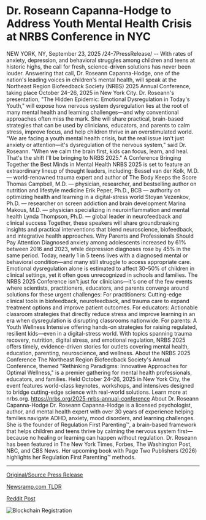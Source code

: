 # Dr. Roseann Capanna-Hodge to Address Youth Mental Health Crisis at NRBS Conference in NYC

NEW YORK, NY, September 23, 2025 /24-7PressRelease/ -- With rates of anxiety, depression, and behavioral struggles among children and teens at historic highs, the call for fresh, science-driven solutions has never been louder. Answering that call, Dr. Roseann Capanna-Hodge, one of the nation's leading voices in children's mental health, will speak at the Northeast Region Biofeedback Society (NRBS) 2025 Annual Conference, taking place October 24–26, 2025 in New York City.  Dr. Roseann's presentation, "The Hidden Epidemic: Emotional Dysregulation in Today's Youth," will expose how nervous system dysregulation lies at the root of many mental health and learning challenges—and why conventional approaches often miss the mark. She will share practical, brain-based strategies that can be used by clinicians, educators, and parents to calm stress, improve focus, and help children thrive in an overstimulated world.  "We are facing a youth mental health crisis, but the real issue isn't just anxiety or attention—it's dysregulation of the nervous system," said Dr. Roseann. "When we calm the brain first, kids can focus, learn, and heal. That's the shift I'll be bringing to NRBS 2025."  A Conference Bringing Together the Best Minds in Mental Health  NRBS 2025 is set to feature an extraordinary lineup of thought leaders, including:  Bessel van der Kolk, M.D. — world-renowned trauma expert and author of The Body Keeps the Score  Thomas Campbell, M.D. — physician, researcher, and bestselling author on nutrition and lifestyle medicine  Erik Peper, Ph.D., BCB — authority on optimizing health and learning in a digital-stress world  Stoyan Vezenkov, Ph.D. — researcher on screen addiction and brain development  Marina Makous, M.D. — physician specializing in neuroinflammation and mental health  Lynda Thompson, Ph.D. — global leader in neurofeedback and clinical success  Together, these speakers will share groundbreaking insights and practical interventions that blend neuroscience, biofeedback, and integrative health approaches.  Why Parents and Professionals Should Pay Attention Diagnosed anxiety among adolescents increased by 61% between 2016 and 2023, while depression diagnoses rose by 45% in the same period. Today, nearly 1 in 5 teens lives with a diagnosed mental or behavioral condition—and many still struggle to access appropriate care. Emotional dysregulation alone is estimated to affect 30–50% of children in clinical settings, yet it often goes unrecognized in schools and families.  The NRBS 2025 Conference isn't just for clinicians—it's one of the few events where scientists, practitioners, educators, and parents converge around solutions for these urgent challenges:  For practitioners: Cutting-edge clinical tools in biofeedback, neurofeedback, and trauma care to expand treatment options and improve patient outcomes.  For educators: Actionable classroom strategies that directly reduce stress and improve learning in an era when dysregulation is disrupting classrooms nationwide.  For parents: A Youth Wellness Intensive offering hands-on strategies for raising regulated, resilient kids—even in a digital-stress world.  With topics spanning trauma recovery, nutrition, digital stress, and emotional regulation, NRBS 2025 offers timely, evidence-driven stories for outlets covering mental health, education, parenting, neuroscience, and wellness.  About the NRBS 2025 Conference The Northeast Region Biofeedback Society's Annual Conference, themed "Rethinking Paradigms: Innovative Approaches for Optimal Wellness," is a premier gathering for mental health professionals, educators, and families. Held October 24–26, 2025 in New York City, the event features world-class keynotes, workshops, and intensives designed to bridge cutting-edge science with real-world solutions. Learn more at nrbs.org. https://nrbs.org/2025-nrbs-annual-conference  About Dr. Roseann Capanna-Hodge Dr. Roseann Capanna-Hodge is a licensed psychologist, author, and mental health expert with over 30 years of experience helping families navigate ADHD, anxiety, mood disorders, and learning challenges. She is the founder of Regulation First Parenting™, a brain-based framework that helps children and teens thrive by calming the nervous system first—because no healing or learning can happen without regulation.  Dr. Roseann has been featured in The New York Times, Forbes, The Washington Post, NBC, and CBS News. Her upcoming book with Page Two Publishers (2026) highlights her Regulation First Parenting™ methods. 

---

[Original/Source Press Release](https://www.24-7pressrelease.com/press-release/526986/dr-roseann-capanna-hodge-to-address-youth-mental-health-crisis-at-nrbs-conference-in-nyc)
                    

[Newsramp.com TLDR](https://newsramp.com/curated-news/leading-experts-confront-youth-mental-health-crisis-at-nrbs-2025-conference/303a464fcaf1279ef9a93c84436d5e68) 

 



[Reddit Post](https://www.reddit.com/r/HealthCareNewsInfo/comments/1nob15e/leading_experts_confront_youth_mental_health/) 



![Blockchain Registration](https://cdn.newsramp.app/24-7PressRelease/qrcode/259/23/jazzUqQE.webp)